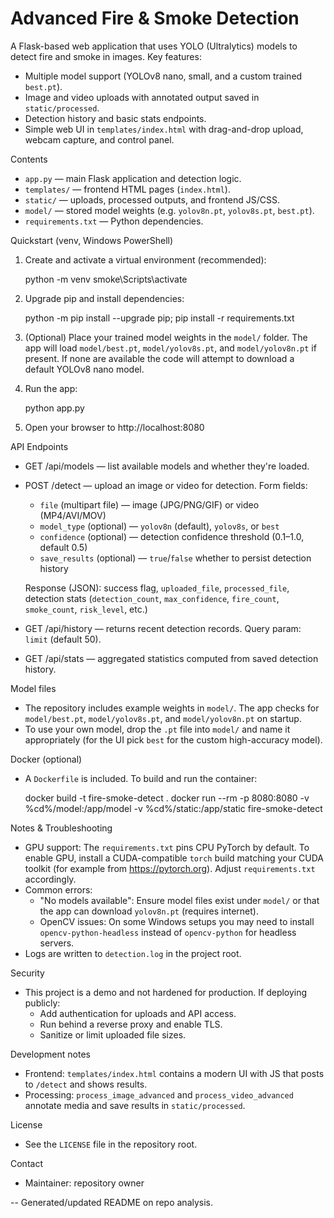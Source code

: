 # Advanced Fire & Smoke Detection

A Flask-based web application that uses YOLO (Ultralytics) models to detect fire and smoke in images.
Key features:
- Multiple model support (YOLOv8 nano, small, and a custom trained `best.pt`).
- Image and video uploads with annotated output saved in `static/processed`.
- Detection history and basic stats endpoints.
- Simple web UI in `templates/index.html` with drag-and-drop upload, webcam capture, and control panel.

Contents
- `app.py` — main Flask application and detection logic.
- `templates/` — frontend HTML pages (`index.html`).
- `static/` — uploads, processed outputs, and frontend JS/CSS.
- `model/` — stored model weights (e.g. `yolov8n.pt`, `yolov8s.pt`, `best.pt`).
- `requirements.txt` — Python dependencies.

Quickstart (venv, Windows PowerShell)

1. Create and activate a virtual environment (recommended):

	 python -m venv smoke\Scripts\activate

2. Upgrade pip and install dependencies:

	 python -m pip install --upgrade pip; pip install -r requirements.txt

3. (Optional) Place your trained model weights in the `model/` folder. The app will load `model/best.pt`, `model/yolov8s.pt`, and `model/yolov8n.pt` if present. If none are available the code will attempt to download a default YOLOv8 nano model.

4. Run the app:

	 python app.py

5. Open your browser to http://localhost:8080

API Endpoints
- GET /api/models — list available models and whether they're loaded.
- POST /detect — upload an image or video for detection. Form fields:
	- `file` (multipart file) — image (JPG/PNG/GIF) or video (MP4/AVI/MOV)
	- `model_type` (optional) — `yolov8n` (default), `yolov8s`, or `best`
	- `confidence` (optional) — detection confidence threshold (0.1–1.0, default 0.5)
	- `save_results` (optional) — `true`/`false` whether to persist detection history

	Response (JSON): success flag, `uploaded_file`, `processed_file`, detection stats (`detection_count`, `max_confidence`, `fire_count`, `smoke_count`, `risk_level`, etc.)

- GET /api/history — returns recent detection records. Query param: `limit` (default 50).
- GET /api/stats — aggregated statistics computed from saved detection history.

Model files
- The repository includes example weights in `model/`. The app checks for `model/best.pt`, `model/yolov8s.pt`, and `model/yolov8n.pt` on startup.
- To use your own model, drop the `.pt` file into `model/` and name it appropriately (for the UI pick `best` for the custom high-accuracy model).

Docker (optional)
- A `Dockerfile` is included. To build and run the container:

	docker build -t fire-smoke-detect .
	docker run --rm -p 8080:8080 -v %cd%/model:/app/model -v %cd%/static:/app/static fire-smoke-detect

Notes & Troubleshooting
- GPU support: The `requirements.txt` pins CPU PyTorch by default. To enable GPU, install a CUDA-compatible `torch` build matching your CUDA toolkit (for example from https://pytorch.org). Adjust `requirements.txt` accordingly.
- Common errors:
	- "No models available": Ensure model files exist under `model/` or that the app can download `yolov8n.pt` (requires internet).
	- OpenCV issues: On some Windows setups you may need to install `opencv-python-headless` instead of `opencv-python` for headless servers.
- Logs are written to `detection.log` in the project root.

Security
- This project is a demo and not hardened for production. If deploying publicly:
	- Add authentication for uploads and API access.
	- Run behind a reverse proxy and enable TLS.
	- Sanitize or limit uploaded file sizes.

Development notes
- Frontend: `templates/index.html` contains a modern UI with JS that posts to `/detect` and shows results.
- Processing: `process_image_advanced` and `process_video_advanced` annotate media and save results in `static/processed`.

License
- See the `LICENSE` file in the repository root.

Contact
- Maintainer: repository owner

--
Generated/updated README on repo analysis.